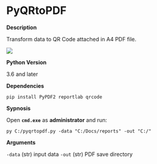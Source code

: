 # PyQRtoPDF

<b>Description</b>

Transform data to QR Code attached in A4 PDF file.

![](https://i.imgur.com/zZPCeA5.png)

<b>Python Version</b>

3.6 and later

<b>Dependencies</b>

    pip install PyPDF2 reportlab qrcode

<b>Sypnosis</b>

Open <b>`cmd.exe`</b> as <b>administrator</b> and run:

    py C:/pyqrtopdf.py -data "C:/Docs/reports" -out "C:/"

<b>Arguments</b>

`-data` (str) input data
`-out` (str) PDF save directory
